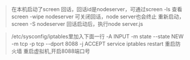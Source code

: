 > 在本机启动了screen 回话，回话id是nodeserver，可通过screen -ls 查看
screen -wipe  nodeserver 可关闭回话，node server也会终止
重新启动，screen -S nodeserver
回话启动后，执行node server.js

> /etc/sysconfig/iptables里加入下面一行
-A INPUT -m state --state NEW -m tcp -p tcp --dport 8088 -j ACCEPT
service iptables restart 重启防火墙
重启虚拟机,开启8088端口号
